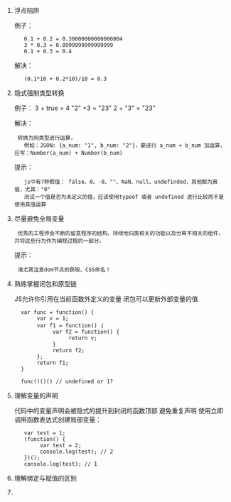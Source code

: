 1. 浮点陷阱

     例子：
     
          0.1 + 0.2 = 0.30000000000000004
          3 * 0.3 = 0.8999999999999999
          0.1 + 0.3 = 0.4

     解决：
     
          (0.1*10 + 0.2*10)/10 = 0.3

2. 隐式强制类型转换

      例子：
          3 + true = 4
          "2" +3 = "23"
          2 + "3" = "23"

     解决：
     
        转换为同类型进行运算，
          例如：JSON: {a_num: "1", b_num: "2"}，要进行 a_num + b_num 加运算， 应写：Number(a_num) + Number(b_num)

     提示：
     
          js中有7种假值： false、0、-0、""、NaN、null、undefinded，其他都为真值，尤其："0"
          测试一个值是否为未定义的值，应该使用typeof 或者 undefined 进行比较而不是使用真值运算

3. 尽量避免全局变量

        优秀的工程师会不断的留意程序的结构、持续地归类相关的功能以及分离不相关的组件，并将这些行为作为编程过程的一部分。
     提示：
     
     
        请尤其注意dom节点的获取、CSS命名！

4. 熟练掌握闭包和原型链

     JS允许你引用在当前函数外定义的变量
     闭包可以更新外部变量的值

         var func = function() {
              var v = 1;
              var f1 = function() ｛
                   var f2 = function() {
                        return v;
                   }
                   return f2;
              };
              return f1;
         }
    
         func()()() // undefined or 1?

5. 理解变量的声明

     代码中的变量声明会被隐式的提升到封闭的函数顶部
     避免重复声明
     使用立即调用函数表达式创建局部变量：
     
          var test = 1;
          (function() {
               var test = 2;
               console.log(test); // 2
          })();
          console.log(test); // 1

6. 理解绑定与赋值的区别
     
     


7.






